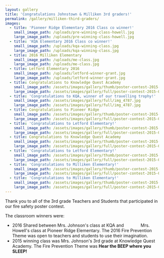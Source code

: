```yaml
---
layout: gallery
title: 'Congratulations Johnstown & Milliken 3rd graders!'
permalink: /gallery/milliken-third-graders/
images:
  - title: 'Pioneer Ridge Elementary 2016 Class co winner!'
    small_image_path: /uploads/pre-winning-class-howell.jpg
    large_image_path: /uploads/pre-winning-class-howell.jpg
  - title: 'KQA Elementary 2016 Class co winner!'
    small_image_path: /uploads/kqa-winning-class.jpg
    large_image_path: /uploads/kqa-winning-class.jpg
  - title: 2016 Milliken Elementary
    small_image_path: /uploads/me-class.jpg
    large_image_path: /uploads/me-class.jpg
  - title: Letford Elementary 2016
    small_image_path: /uploads/letford-winner-grant.jpg
    large_image_path: /uploads/letford-winner-grant.jpg
  - title: Congratulations to Knowledge Quest Academy
    small_image_path: /assets/images/gallery/thumb/poster-contest-2015-037.jpg
    large_image_path: /assets/images/gallery/full/poster-contest-2015-037.jpg
  - title: 'Congratulations to KQA, winner of our travelling trophy!'
    small_image_path: /assets/images/gallery/full/img_4787.jpg
    large_image_path: /assets/images/gallery/full/img_4787.jpg
  - title: Congratulations to Pioneer Ridge
    small_image_path: /assets/images/gallery/thumb/poster-contest-2015-048.jpg
    large_image_path: /assets/images/gallery/full/poster-contest-2015-048.jpg
  - title: 'Congratulations to Letford Elementary!'
    small_image_path: /assets/images/gallery/thumb/poster-contest-2015-009.jpg
    large_image_path: /assets/images/gallery/full/poster-contest-2015-009.jpg
  - title: Congratulations to Knowledge Quest Academy
    small_image_path: /assets/images/gallery/thumb/poster-contest-2015-026.jpg
    large_image_path: /assets/images/gallery/full/poster-contest-2015-026.jpg
  - title: 'Congratulations to Letford Elementary!'
    small_image_path: /assets/images/gallery/thumb/poster-contest-2015-029.jpg
    large_image_path: /assets/images/gallery/full/poster-contest-2015-029.jpg
  - title: 'Congratulations to Milliken Elementary!'
    small_image_path: /assets/images/gallery/thumb/poster-contest-2015-041.jpg
    large_image_path: /assets/images/gallery/full/poster-contest-2015-041.jpg
  - title: 'Congratulations to Milliken Elementary!'
    small_image_path: /assets/images/gallery/thumb/poster-contest-2015-060.jpg
    large_image_path: /assets/images/gallery/full/poster-contest-2015-060.jpg
---
```



Thank you to all of the 3rd grade Teachers and Students that participated in our fire safety poster contest.

The classroom winners were:

* 2016 Shared between Mrs. Johnson's class at KQA and &nbsp; &nbsp; &nbsp; &nbsp; &nbsp; &nbsp; &nbsp;Mrs. Howell's class at Pioneer Ridge Elementary. The 2016 Fire Prevention Theme was open to teachers and students to use their imagination.
* 2015 winning class was Mrs. Johnson's 3rd grade at Knowledge Quest Academy. The Fire Prevention Theme was&nbsp;**Hear the BEEP where you SLEEP!**&nbsp; &nbsp;